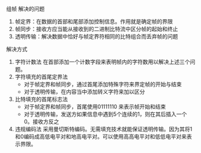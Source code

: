 组帧
解决的问题
1. 帧定界：在数据的首部和尾部添加控制信息。作用就是确定帧的界限
2. 帧同步：接收方应当能从接收到的二进制比特流中区分帧的起始和终止
3. 透明传输：解决数据中恰好与帧定界符相同的比特组合而丢弃帧的问题

解决方式
1. 字符计数法
    在首部添加一个计数字段来表明帧内的字符数用以解决上述三个问题。
2. 字符填充的首尾定界法
    - 对于帧定界和帧同步，通过首尾添加特殊字符来界定帧的开始与结束
    - 对于透明传输，在内容当中添加转义字符来加以区分
3. 比特填充的首尾标志法
    - 对于帧定界和帧同步，首尾使用01111110 来表示帧开始和结束
    - 对于透明传输，发送方如果信息中遇到5个连续的1，则在其后插入一个0。接收方反之
4. 违规编码法
    采用曼切斯特编码。无需填充技术就能保证透明传输。因为其将1和0编码成高低电平对和地高电平对。可以使用高高电平对和低低电平对来表示界限。